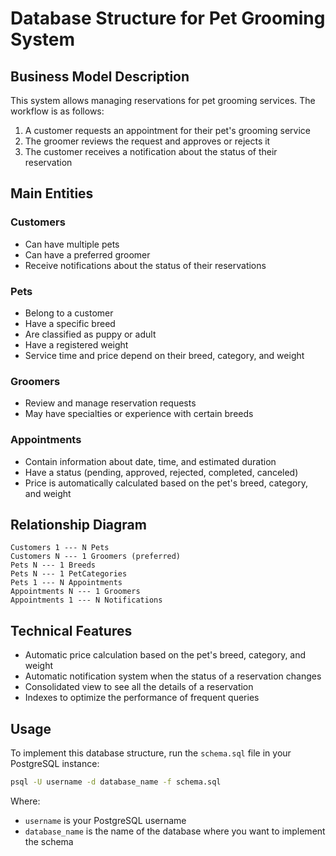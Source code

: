# Database Structure for Pet Grooming System

## Business Model Description

This system allows managing reservations for pet grooming services. The workflow is as follows:

1. A customer requests an appointment for their pet's grooming service
2. The groomer reviews the request and approves or rejects it
3. The customer receives a notification about the status of their reservation

## Main Entities

### Customers
- Can have multiple pets
- Can have a preferred groomer
- Receive notifications about the status of their reservations

### Pets
- Belong to a customer
- Have a specific breed
- Are classified as puppy or adult
- Have a registered weight
- Service time and price depend on their breed, category, and weight

### Groomers
- Review and manage reservation requests
- May have specialties or experience with certain breeds

### Appointments
- Contain information about date, time, and estimated duration
- Have a status (pending, approved, rejected, completed, canceled)
- Price is automatically calculated based on the pet's breed, category, and weight

## Relationship Diagram

```
Customers 1 --- N Pets
Customers N --- 1 Groomers (preferred)
Pets N --- 1 Breeds
Pets N --- 1 PetCategories
Pets 1 --- N Appointments
Appointments N --- 1 Groomers
Appointments 1 --- N Notifications
```

## Technical Features

- Automatic price calculation based on the pet's breed, category, and weight
- Automatic notification system when the status of a reservation changes
- Consolidated view to see all the details of a reservation
- Indexes to optimize the performance of frequent queries

## Usage

To implement this database structure, run the `schema.sql` file in your PostgreSQL instance:

```bash
psql -U username -d database_name -f schema.sql
```

Where:
- `username` is your PostgreSQL username
- `database_name` is the name of the database where you want to implement the schema